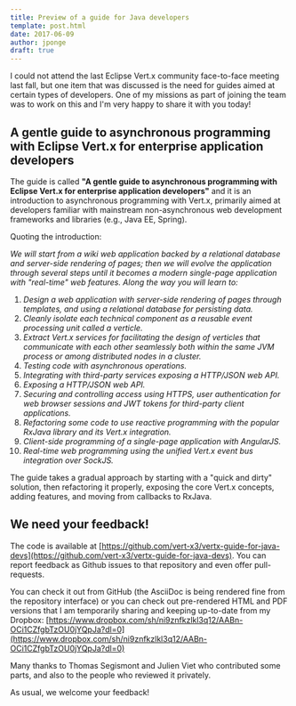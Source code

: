 ```yaml
---
title: Preview of a guide for Java developers
template: post.html
date: 2017-06-09
author: jponge
draft: true
---
```


I could not attend the last Eclipse Vert.x community face-to-face meeting last fall, but one item that was discussed is the need for guides aimed at certain types of developers.
One of my missions as part of joining the team was to work on this and I'm very happy to share it with you today!

## A gentle guide to asynchronous programming with Eclipse Vert.x for enterprise application developers

The guide is called **"A gentle guide to asynchronous programming with Eclipse Vert.x for enterprise application developers"** and it is an introduction to asynchronous programming with Vert.x, primarily aimed at developers familiar with mainstream non-asynchronous web development frameworks and libraries (e.g., Java EE, Spring).

Quoting the introduction:

_We will start from a wiki web application backed by a relational database and server-side rendering of pages; then we will evolve the application through several steps until it becomes a modern single-page application with "real-time" web features. Along the way you will learn to:_

1. _Design a web application with server-side rendering of pages through templates, and using a relational database for persisting data._
2. _Cleanly isolate each technical component as a reusable event processing unit called a verticle._
3. _Extract Vert.x services for facilitating the design of verticles that communicate with each other seamlessly both within the same JVM process or among distributed nodes in a cluster._
4. _Testing code with asynchronous operations._
5. _Integrating with third-party services exposing a HTTP/JSON web API._
6. _Exposing a HTTP/JSON web API._
7. _Securing and controlling access using HTTPS, user authentication for web browser sessions and JWT tokens for third-party client applications._
8. _Refactoring some code to use reactive programming with the popular RxJava library and its Vert.x integration._
9. _Client-side programming of a single-page application with AngularJS._
10. _Real-time web programming using the unified Vert.x event bus integration over SockJS._

The guide takes a gradual approach by starting with a "quick and dirty" solution, then refactoring it properly, exposing the core Vert.x concepts, adding features, and moving from callbacks to RxJava.

## We need your feedback!

The code is available at [https://github.com/vert-x3/vertx-guide-for-java-devs](https://github.com/vert-x3/vertx-guide-for-java-devs).
You can report feedback as Github issues to that repository and even offer pull-requests.

You can check it out from GitHub (the AsciiDoc is being rendered fine from the repository interface) or you can check out pre-rendered HTML and PDF versions that I am temporarily sharing and keeping up-to-date from my Dropbox: [https://www.dropbox.com/sh/ni9znfkzlkl3q12/AABn-OCi1CZfgbTzOU0jYQpJa?dl=0](https://www.dropbox.com/sh/ni9znfkzlkl3q12/AABn-OCi1CZfgbTzOU0jYQpJa?dl=0)

Many thanks to Thomas Segismont and Julien Viet who contributed some parts, and also to the people who reviewed it privately.

As usual, we welcome your feedback!

